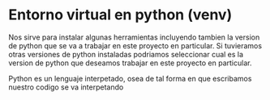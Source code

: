 # Entorno virtual en python (venv)
Nos sirve para instalar algunas herramientas incluyendo tambien la version de python que se va a trabajar en este proyecto en particular. Si tuvieramos otras versiones de python instaladas podriamos seleccionar cual es la version de python que deseamos trabajar en este proyecto en particular.

Python es un lenguaje interpetado, osea de tal forma en que escribamos nuestro codigo se va interpetando